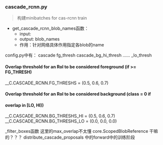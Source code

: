### cascade_rcnn.py
> 构建minibatches for cas-rcnn train
- get_cascade_rcnn_blob_names函数：
	- input:
	- output: blob_names
	- 作用：针对网络具体作用指定各blob的name

config.py中有：
cascade fg_thresh
cascade_bg_hi_thresh
......    _lo_thresh
#### Overlap threshold for an RoI to be considered foreground (if >= FG_THRESH)

__C.CASCADE_RCNN.FG_THRESHS = (0.5, 0.6, 0.7)

#### Overlap threshold for an RoI to be considered background (class = 0 if
#### overlap in [LO, HI))

__C.CASCADE_RCNN.BG_THRESHS_HI = (0.5, 0.6, 0.7)
__C.CASCADE_RCNN.BG_THRESHS_LO = (0.0, 0.0, 0.0)

_filter_boxes函数 这里的max_overlap不太懂
core.ScopedBlobReference 干嘛的？？？
distribute_cascade_proposals 中的forward中的训练阶段
